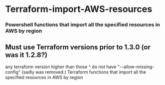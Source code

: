 # Terraform-import-AWS-resources
### Powershell functions that import all the specified resources in AWS by region

## Must use Terraform versions prior to 1.3.0 (or was it 1.2.8?)
any terraform version higher than those ^ do not have "--allow-missing-config" (sadly was removed.)
Terraform functions that import all the specified resources in AWS by region 
